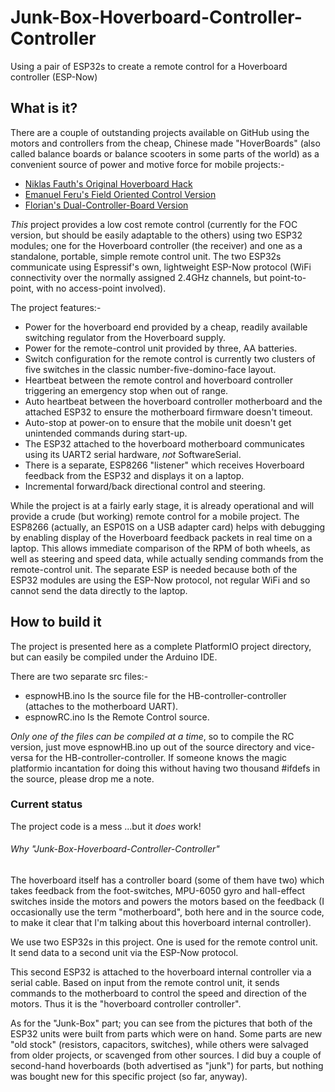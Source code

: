 # Junk-Box-Hoverboard-Controller-Controller
Using a pair of ESP32s to create a remote control for a Hoverboard controller (ESP-Now)

## What is it?
There are a couple of outstanding projects available on GitHub using the motors and controllers from the cheap, Chinese made "HoverBoards" (also called balance boards or balance scooters in some parts of the world) as a convenient source of power and motive force for mobile projects:-

- [Niklas Fauth's Original Hoverboard Hack](https://github.com/NiklasFauth/hoverboard-firmware-hack)
- [Emanuel Feru's Field Oriented Control Version](https://github.com/EmanuelFeru/hoverboard-firmware-hack-FOC)
- [Florian's Dual-Controller-Board Version](https://github.com/flo199213/Hoverboard-Firmware-Hack-Gen2)

*This* project provides a low cost remote control (currently for the FOC version, but should be easily adaptable to the others) using two ESP32 modules; one for the Hoverboard controller (the receiver) and one as a standalone, portable, simple remote control unit.  The two ESP32s communicate using Espressif's own, lightweight ESP-Now protocol (WiFi connectivity over the normally assigned 2.4GHz channels, but point-to-point, with no access-point involved).

The project features:-
- Power for the hoverboard end provided by a cheap, readily available switching regulator from the Hoverboard supply.
- Power for the remote-control unit provided by three, AA batteries.
- Switch configuration for the remote control is currently two clusters of five switches in the classic number-five-domino-face layout.
- Heartbeat between the remote control and hoverboard controller triggering an emergency stop when out of range.
- Auto heartbeat between the hoverboard controller motherboard and the attached ESP32 to ensure the motherboard firmware doesn't timeout.
- Auto-stop at power-on to ensure that the mobile unit doesn't get unintended commands during start-up.
- The ESP32 attached to the hoverboard motherboard communicates using its UART2 serial hardware, *not* SoftwareSerial.
- There is a separate, ESP8266 "listener" which receives Hoverboard feedback from the ESP32 and displays it on a laptop.
- Incremental forward/back directional control and steering.

While the project is at a fairly early stage, it is already operational and will provide a crude (but working) remote control for a mobile project.
The ESP8266 (actually, an ESP01S on a USB adapter card) helps with debugging by enabling display of the Hoverboard feedback packets in real time on a laptop.  This allows immediate comparison of the RPM of both wheels, as well as steering and speed data, while actually sending commands from the remote-control unit. The separate ESP is needed because both of the ESP32 modules are using the ESP-Now protocol, not regular WiFi and so cannot send the data directly to the laptop.

## How to build it
The project is presented here as a complete PlatformIO project directory, but can easily be compiled under the Arduino IDE.

There are two separate src files:-

- espnowHB.ino  Is the source file for the HB-controller-controller (attaches to the motherboard UART).
- espnowRC.ino  Is the Remote Control source.

*Only one of the files can be compiled at a time*, so to compile the RC version, just move espnowHB.ino up out of the source directory and vice-versa for the HB-controller-controller.
If someone knows the magic platformio incantation for doing this without having two thousand #ifdefs in the source, please drop me a note.

### Current status
The project code is a mess ...but it *does* work!

###### Why "Junk-Box-Hoverboard-Controller-Controller"
The hoverboard itself has a controller board (some of them have two) which takes feedback from the foot-switches, MPU-6050 gyro and hall-effect switches inside the motors and powers the motors based on the feedback (I occasionally use the term "motherboard", both here and in the source code, to make it clear that I'm talking about this hoverboard internal controller).

We use two ESP32s in this project.  One is used for the remote control unit.  It send data to a second unit via the ESP-Now protocol.

This second ESP32 is attached to the hoverboard internal controller via a serial cable.  Based on input from the remote control unit, it sends commands to the motherboard to control the speed and direction of the motors.  Thus it is the "hoverboard controller controller".

As for the "Junk-Box" part; you can see from the pictures that both of the ESP32 units were built from parts which were on hand.  Some parts are new "old stock" (resistors, capacitors, switches), while others were salvaged from older projects, or scavenged from other sources.  I did buy a couple of second-hand hoverboards (both advertised as "junk") for parts, but nothing was bought new for this specific project (so far, anyway).
